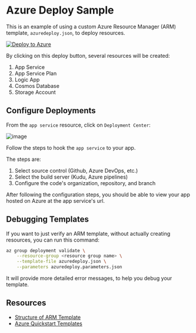 # Azure Deploy Sample

This is an example of using a custom Azure Resource Manager (ARM) template,
 `azuredeploy.json`, to deploy resources.

[![Deploy to Azure](https://azuredeploy.net/deploybutton.svg)](https://github.com/Smarker/azdeploy-sample)

By clicking on this deploy button, several resources will be created:

1. App Service
1. App Service Plan
1. Logic App
1. Cosmos Database
1. Storage Account

## Configure Deployments

From the `app service` resource, click on `Deployment Center`:

![image](https://user-images.githubusercontent.com/7232635/48654100-29e6cf00-e9d8-11e8-93af-63c4ec955e65.png)

Follow the steps to hook the `app service` to your app.

The steps are:

1. Select source control (Github, Azure DevOps, etc.)
1. Select the build server (Kudu, Azure pipelines)
1. Configure the code's organization, repository, and branch

After following the configuration steps, you should be able to view your app
hosted on Azure at the app service's url.

## Debugging Templates

If you want to just verify an ARM template, without actually creating resources,
you can run this command:

```sh
az group deployment validate \
    --resource-group <resource group name> \
    --template-file azuredeploy.json \
    --parameters azuredeploy.parameters.json
```

It will provide more detailed error messages, to help you debug your template.

## Resources

* [Structure of ARM Template](https://docs.microsoft.com/en-us/azure/azure-resource-manager/resource-group-authoring-templates#template-format)
* [Azure Quickstart Templates](https://github.com/Azure/azure-quickstart-templates)
